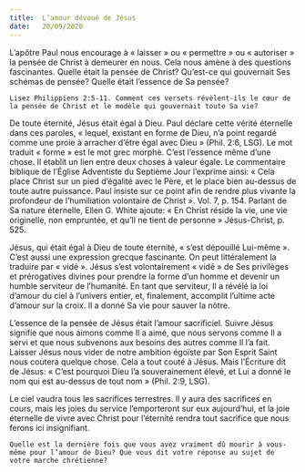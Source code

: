 ```yaml
---
title:  L’amour dévoué de Jésus
date:   20/09/2020
---
```


L’apôtre Paul nous encourage à « laisser » ou « permettre » ou « autoriser » la pensée de Christ à demeurer en nous. Cela nous amène à des questions fascinantes. Quelle était la pensée de Christ? Qu’est-ce qui gouvernait Ses schémas de pensée? Quelle était l’essence de Sa pensée?

`Lisez Philippiens 2:5-11. Comment ces versets révèlent-ils le cœur de la pensée de Christ et le modèle qui gouvernait toute Sa vie?`

De toute éternité, Jésus était égal à Dieu. Paul déclare cette vérité éternelle dans ces paroles, « lequel, existant en forme de Dieu, n’a point regardé comme une proie à arracher d’être égal avec Dieu » (Phil. 2:6, LSG). Le mot traduit « forme » est le mot grec morphè. C’est l’essence même d’une chose. Il établit un lien entre deux choses à valeur égale. Le commentaire biblique de l’Église Adventiste du Septième Jour l’exprime ainsi: « Cela place Christ sur un pied d’égalité avec le Père, et le place bien au-dessus de toute autre puissance. Paul insiste sur ce point afin de rendre plus vivante la profondeur de l’humiliation volontaire de Christ ». Vol. 7, p. 154. Parlant de Sa nature éternelle, Ellen G. White ajoute: « En Christ réside la vie, une vie originelle, non empruntée, et qu’Il ne tient de personne » Jésus-Christ, p. 525.

Jésus, qui était égal à Dieu de toute éternité, « s’est dépouillé Lui-même ». C’est aussi une expression grecque fascinante. On peut littéralement la traduire par « vidé ». Jésus s’est volontairement « vidé » de Ses privilèges et prérogatives divines pour prendre la forme d’un homme et devenir un humble serviteur de l’humanité. En tant que serviteur, Il a révélé la loi d’amour du ciel à l’univers entier, et, finalement, accomplit l’ultime acte d’amour sur la croix. Il a donné Sa vie pour sauver la nôtre.

L’essence de la pensée de Jésus était l’amour sacrificiel. Suivre Jésus signifie que nous aimons comme Il a aimé, que nous servons comme Il a servi et que nous subvenons aux besoins des autres comme Il l’a fait. Laisser Jésus nous vider de notre ambition égoïste par Son Esprit Saint nous coutera quelque chose. Cela a tout couté à Jésus. Mais l’Écriture dit de Jésus: « C’est pourquoi Dieu l’a souverainement élevé, et Lui a donné le nom qui est au-dessus de tout nom » (Phil. 2:9, LSG).

Le ciel vaudra tous les sacrifices terrestres. Il y aura des sacrifices en cours, mais les joies du service l’emporteront sur eux aujourd’hui, et la joie éternelle de vivre avec Christ pour l’éternité rendra tout sacrifice que nous ferons ici insignifiant.

`Quelle est la dernière fois que vous avez vraiment dû mourir à vous-même pour l’amour de Dieu? Que vous dit votre réponse au sujet de votre marche chrétienne?`
